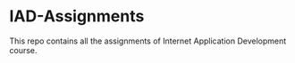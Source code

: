 # IAD-Assignments
This repo contains all the assignments of Internet Application Development course. 
